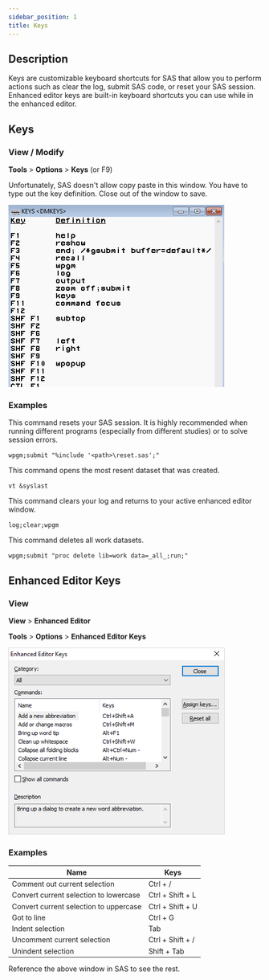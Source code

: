 ```yaml
---
sidebar_position: 1
title: Keys
---
```


## Description

Keys are customizable keyboard shortcuts for SAS that allow you to perform actions such as clear the log, submit SAS code, or reset your SAS session. Enhanced editor keys are built-in keyboard shortcuts you can use while in the enhanced editor.

## Keys

### View / Modify

**Tools** > **Options** > **Keys** (or F9)

Unfortunately, SAS doesn't allow copy paste in this window. You have to type out the key definition. Close out of the window to save.

![](/img/settings/keys1.png)

### Examples

This command resets your SAS session. It is highly recommended when running different programs (especially from different studies) or to solve session errors.

<!-- [More detail on resetting your SAS session here.](reset-key.md) -->

```
wpgm;submit "%include '<path>\reset.sas';"
```

This command opens the most resent dataset that was created.

```
vt &syslast
```

This command clears your log and returns to your active enhanced editor window.

```
log;clear;wpgm
```

This command deletes all work datasets.

```
wpgm;submit "proc delete lib=work data=_all_;run;"
```

## Enhanced Editor Keys

### View

**View** > **Enhanced Editor**

**Tools** > **Options** > **Enhanced Editor Keys**

![](/img/settings/keys2.png)

### Examples

| Name                                   | Keys             |
| -------------------------------------- | ---------------- |
| Comment out current selection          | Ctrl + /         |
| Convert current selection to lowercase | Ctrl + Shift + L |
| Convert current selection to uppercase | Ctrl + Shift + U |
| Got to line                            | Ctrl + G         |
| Indent selection                       | Tab              |
| Uncomment current selection            | Ctrl + Shift + / |
| Unindent selection                     | Shift + Tab      |

Reference the above window in SAS to see the rest.
